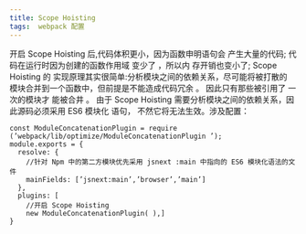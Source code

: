 ```yaml
---
title: Scope Hoisting
tags:  webpack 配置
---
```


开启 Scope Hoisting 后,代码体积更小，因为函数申明语句会 产生大量的代码;
代码在运行时因为创建的函数作用域 变少了 ，所以内 存开销也变小了;
Scope Hoisting 的 实现原理其实很简单:分析模块之间的依赖关系，尽可能将被打散的 模块合并到一个函数中，但前提是不能造成代码冗余 。 因此只有那些被引用了 一次的模块才 能被合井 。
由于 Scope Hoisting 需要分析模块之间的依赖关系，因此源码必须采用 ES6 模块化 语句， 不然它将无法生效。涉及配置：
```
const ModuleConcatenationPlugin = require (’webpack/lib/optimize/ModuleConcatenationPlugin ’);
module.exports = { 
  resolve: {
    //针对 Npm 中的第二方模块优先采用 jsnext :main 中指向的 ES6 模块化语法的文件 
    mainFields: [’jsnext:main’,’browser’,’main’]
  },
  plugins: [
    //开启 Scope Hoisting
    new ModuleConcatenationPlugin( ),]
}
```